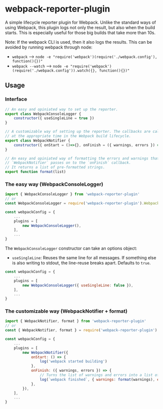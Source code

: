 webpack-reporter-plugin
=======================

A simple lifecycle reporter plugin for Webpack. Unlike the standard ways of using
Webpack, this plugin logs not only the result, but also when the build starts.
This is especially useful for those big builds that take more than 10s.

Note: If the webpack CLI is used, then it also logs the results. This can be
avoided by running webpack through node:

- `webpack` --> `node -e "require('webpack')(require('./webpack.config'), function(){})"`
- `webpack --watch` --> `node -e "require('webpack')(require('./webpack.config')).watch({}, function(){})"`


Usage
-----

### Interface

```js
// An easy and opiniated way to set up the reporter.
export class WebpackConsoleLogger {
	constructor({ useSingleLine = true })
}

// A customizable way of setting up the reporter. The callbacks are called
// at the appropriate time in the Webpack build lifecycle.
export class WebpackNotifier {
	constructor({ onStart = ()=>{}, onFinish = ({ warnings, errors }) => {} })
}

// An easy and opiniated way of formatting the errors and warnings that the
// `WebpackNotifier` passes on to the `onFinish` callback.
// It returns a list of pre-formatted strings.
export function format(list)
```


### The easy way (WebpackConsoleLogger)

```js
import { WebpackConsoleLogger } from 'webpack-reporter-plugin'
// or
const WebpackConsoleLogger = require('webpack-reporter-plugin').WebpackConsoleLogger

const webpackConfig = {
	...
	plugins = [
		new WebpackConsoleLogger(),
	],
	...
}
```

The `WebpackConsoleLogger` constructor can take an options object:

- `useSingleLine`: Reuses the same line for all messages. If something else is
also writing to stdout, the line-reuse breaks apart. Defaults to `true`.

```js
const webpackConfig = {
	...
	plugins = [
		new WebpackConsoleLogger({ useSingleLine: false }),
	],
	...
}
```


### The customizable way (WebpackNotifier + format)

```js
import { WebpackNotifier, format } from 'webpack-reporter-plugin'
// or
const { WebpackNotifier, format } = require('webpack-reporter-plugin')

const webpackConfig = {
	...
	plugins = [
		new WebpackNotifier({
			onStart: () => {
				log('webpack started building')
			},
			onFinish: ({ warnings, errors }) => {
				// Turns the list of warnings and errors into a list of formatted strings
				log(`webpack finished`, { warnings: format(warnings), errors: format(errors) })
			},
		}),
	],
	...
}
```
